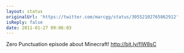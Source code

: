 ```yaml
---
layout: status
originalUrl: 'https://twitter.com/marcgg/status/30552102765862912'
isReply: false
date: 2011-01-27 09:06:03
---
```


Zero Punctuation episode about Minecraft! http://bit.ly/fIW8sC
